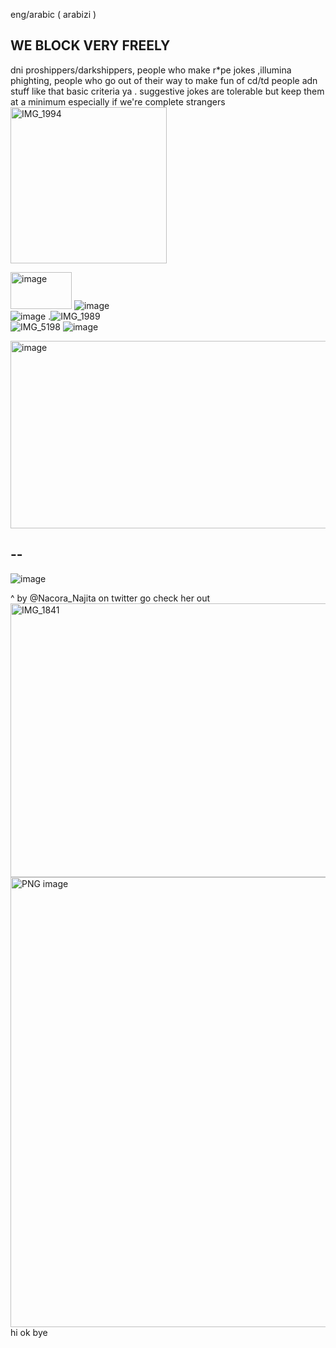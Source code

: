 eng/arabic ( arabizi )

## WE BLOCK VERY FREELY
dni proshippers/darkshippers, people who make r*pe jokes ,illumina phighting, people who go out of their way to make fun of cd/td people adn stuff like that basic criteria ya . suggestive jokes are tolerable but keep them at a minimum especially if we're complete strangers <img width="250" height="250" alt="IMG_1994" src="https://github.com/user-attachments/assets/a9ae899c-8383-49fc-b16c-fc2a1fddbe18" />


<img width="98" height="59" alt="image" src="https://github.com/user-attachments/assets/5a9723ce-e6dc-4bf3-a878-db703f5f51d7" />   ![image](https://github.com/user-attachments/assets/cd5d720f-7e0b-47be-945e-bfa0fd379c20)   
 ![image](https://github.com/user-attachments/assets/c8a78a2e-5356-4fe9-b66d-b01451831977) 
.![IMG_1989](https://github.com/user-attachments/assets/93082a18-e139-4ad0-999c-1e53da91e4aa)  
 ![IMG_5198](https://github.com/user-attachments/assets/df5b8697-ce23-41a2-8382-ca50cada12cf)
![image](https://github.com/user-attachments/assets/be2979c7-5f6f-4296-8d65-a2b50ef3f82f)

<img width="1872" height="300" alt="image" src="https://github.com/user-attachments/assets/d5f26632-c649-4d87-8da8-f119cc1f2a64" />



## --

![image](https://github.com/user-attachments/assets/8ff07415-30fa-4e9a-9431-ec3792314f80)






^ by @Nacora_Najita on twitter go check her out
<img width="569" height="438" alt="IMG_1841" src="https://github.com/user-attachments/assets/e60cf235-d257-4822-bb87-b020adb2bbc5" />
<img width="828" height="720" alt="PNG image" src="https://github.com/user-attachments/assets/86b3c710-c056-40f7-b4e6-b7ae44b8dab4" />
hi ok bye
